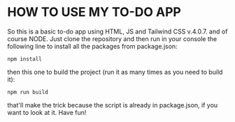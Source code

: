 # HOW TO USE MY TO-DO APP

So this is a basic to-do app using HTML, JS and Tailwind CSS v.4.0.7. and of course NODE.
Just clone the repository and then run in your console the following line to install all the packages from package.json:

```shell
npm install
```
then this one to build the project (run it as many times as you need to build it):

```shell
npm run build
```

 that'll make the trick because the script is already in package.json, if you want to look at it. Have fun!
